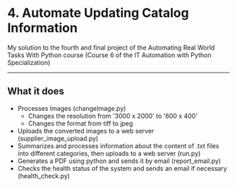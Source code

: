 # 4. Automate Updating Catalog Information
My solution to the fourth and final project of the Automating Real World Tasks With Python course (Course 6 of the IT Automation with Python Specialization)

---

## What it does

- Processes Images (changeImage.py)
   - Changes the resolution from '3000 x 2000' to '600 x 400'
   - Changes the format from tiff to jpeg
- Uploads the converted images to a web server (supplier_image_upload.py)
- Summarizes and processes information about the content of .txt files into different categories, then uploads to a web server (run.py)
- Generates a PDF using python and sends it by email (report_email.py)
- Checks the health status of the system and sends an email if necessary (health_check.py)
